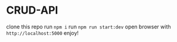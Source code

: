 # CRUD-API

clone this repo
run `npm i`
run `npm run start:dev`
open browser with `http://localhost:5000`
enjoy!

